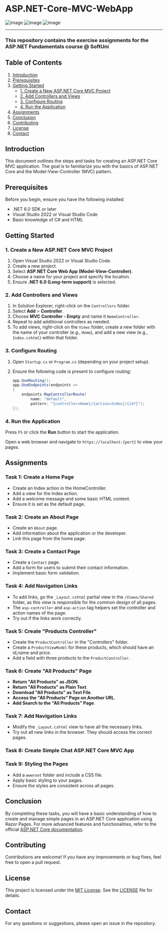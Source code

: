 # ASP.NET-Core-MVC-WebApp
![image](https://img.shields.io/badge/C%23-239120?style=for-the-badge&logo=csharp&logoColor=white)
![image](https://img.shields.io/badge/.NET-512BD4?style=for-the-badge&logo=dotnet&logoColor=white)
![image](https://img.shields.io/badge/Visual_Studio-5C2D91?style=for-the-badge&logo=visual%20studio&logoColor=white)

---
### This repository contains the exercise assignments for the **ASP.NET Fundamentals** course @ SoftUni

## Table of Contents
1. [Introduction](#introduction)
2. [Prerequisites](#prerequisites)
3. [Getting Started](#getting-started)
   - [1. Create a New ASP.NET Core MVC Project](#1-create-a-new-aspnet-core-mvc-project)
   - [2. Add Controllers and Views](#2-add-controllers-and-views)
   - [3. Configure Routing](#3-configure-routing)
   - [4. Run the Application](#4-run-the-application)
4. [Assignments](#assignments)
5. [Conclusion](#conclusion)
6. [Contributing](#contributing)
7. [License](#license)
8. [Contact](#contact)

## Introduction
This document outlines the steps and tasks for creating an ASP.NET Core MVC application. The goal is to familiarize you with the basics of ASP.NET Core and the Model-View-Controller (MVC) pattern.

## Prerequisites
Before you begin, ensure you have the following installed:
- .NET 6.0 SDK or later
- Visual Studio 2022 or Visual Studio Code
- Basic knowledge of C# and HTML

## Getting Started
### 1. Create a New ASP.NET Core MVC Project
1. Open Visual Studio 2022 or Visual Studio Code.
2. Create a new project.
3. Select **ASP.NET Core Web App (Model-View-Controller)**.
4. Choose a name for your project and specify the location.
5. Ensure **.NET 6.0 (Long-term support)** is selected.

### 2. Add Controllers and Views
1. In Solution Explorer, right-click on the `Controllers` folder.
2. Select **Add** > **Controller**.
3. Choose **MVC Controller - Empty** and name it `HomeController`.
4. Repeat to add additional controllers as needed.
5. To add views, right-click on the `Views` folder, create a new folder with the name of your controller (e.g., `Home`), and add a new view (e.g., `Index.cshtml`) within that folder.

### 3. Configure Routing
1. Open `Startup.cs` or `Program.cs` (depending on your project setup).
2. Ensure the following code is present to configure routing:

   ```csharp
   app.UseRouting();
   app.UseEndpoints(endpoints =>
   {
       endpoints.MapControllerRoute(
           name: "default",
           pattern: "{controller=Home}/{action=Index}/{id?}");
   });

### 4. Run the Application
Press `F5` or click the **Run** button to start the application.

Open a web browser and navigate to `https://localhost:{port}` to view your pages.

## Assignments
### Task 1: Create a Home Page
- Create an Index action in the HomeController.
- Add a view for the Index action.
- Add a welcome message and some basic HTML content.
- Ensure it is set as the default page.

### Task 2: Create an About Page
- Create an `About` page.
- Add information about the application or the developer.
- Link this page from the home page.

### Task 3: Create a Contact Page
- Create a `Contact` page.
- Add a form for users to submit their contact information.
- Implement basic form validation.

### Task 4: Add Navigation Links
- To add links, go the `_Layout.cshtml` partial view in the `/Views/Shared` folder, as this view is responsible for
the common design of all pages.
- The `asp-controller` and `asp-action` tag helpers set the controller and action names of the page.
- Try out if the links work correctly.

### Task 5: Create "Products Controller" 
- Create the `ProductController` in the "Controllers" folder.
- Create a `ProductViewModel` for these products, which should have an id,name and price.
- Add a field with three products to the `ProductController`.

### Task 6: Create "All Products" Page
- **Return "All Products" as JSON**.
- **Return "All Products" as Plain Text**.
- **Download "All Products" as Text File**.
- **Access the "All Products" Page on Another URL**.
- **Add Search to the "All Products" Page**.

### Task 7: Add Navigation Links
- Modify the `_Layout.cshtml` view to have all the necessary links.
- Try out all new links in the browser. They should access the correct pages.
  
### Task 8: Create Simple Chat ASP.NET Core MVC App

### Task 9: Styling the Pages
- Add a `wwwroot` folder and include a CSS file.
- Apply basic styling to your pages.
- Ensure the styles are consistent across all pages.
  
## Conclusion
By completing these tasks, you will have a basic understanding of how to create and manage simple pages in an ASP.NET Core application using Razor Pages. For more advanced features and functionalities, refer to the official [ASP.NET Core documentation](https://docs.microsoft.com/en-us/aspnet/core/).

## Contributing
Contributions are welcome! If you have any improvements or bug fixes, feel free to open a pull request.

## License
This project is licensed under the [MIT License](LICENSE). See the [LICENSE](LICENSE) file for details.

## Contact
For any questions or suggestions, please open an issue in the repository.
